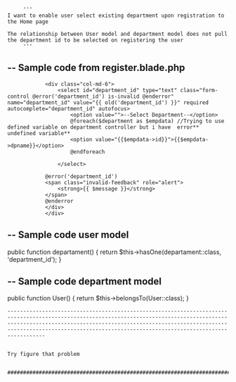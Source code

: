          '''
    I want to enable user select existing department upon registration to the Home page

    The relationship between User model and department model does not pull the department id to be selected on registering the user
         '''

## -- Sample code from register.blade.php

                <div class="col-md-6">
                    <select id="department_id" type="text" class="form-control @error('department_id') is-invalid @enderror" name="department_id" value="{{ old('department_id') }}" required autocomplete="department_id" autofocus>
                        <option value="">--Select Department--</option>
                        @foreach($department as $empdata) //Trying to use defined variable on department controller but i have  error** undefined variable**
                        <option value="{{$empdata->id}}">{{$empdata->dpname}}</option>
                        @endforeach
                      
                    </select>

                @error('department_id')
                <span class="invalid-feedback" role="alert">
                    <strong>{{ $message }}</strong>
                </span>
                @enderror
                </div>
                </div>

## -- Sample code user model

public function departament()
    {
        return $this->hasOne(departament::class, 'department_id');
    }


## -- Sample code department model

 public function User()
    {
        return $this->belongsTo(User::class);
    }  


    ----------------------------------------------------------------------------------------------------------------------------------------------------------------------------------------------------------------------------------------------------------------------------------------------------


    Try figure that problem


    ################################################################################################################################################